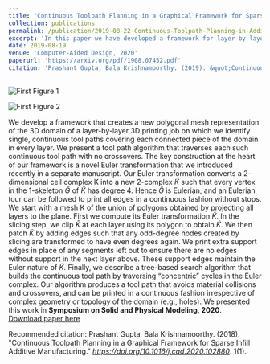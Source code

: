 ```yaml
---
title: "Continuous Toolpath Planning in a Graphical Framework for Sparse Infill Additive Manufacturing"
collection: publications
permalink: /publication/2019-08-22-Continuous-Toolpath-Planning-in-Additive-Manufacturing
excerpt: 'In this paper we have developed a framework for layer by layer 3d printing, based on euler transformation approach, we developed in our previous work.'
date: 2019-08-19
venue: 'Computer-Aided Design, 2020'
paperurl: 'https://arxiv.org/pdf/1908.07452.pdf'
citation: 'Prashant Gupta, Bala Krishnamoorthy. (2019). &quot;Continuous Toolpath Planning in Additive Manufacturing.&quot; <i>arXiv</i>. 1(1)'
---
```


![First Figure 1]( https://pragup.github.io/images/PyramidPlan.png )

![First Figure 2]( https://pragup.github.io/images/PrintedPyramid.jpg )

We develop a framework that creates a new polygonal mesh representation of the 3D domain of a layer-by-layer 3D printing job on which we identify single, continuous tool paths covering each connected piece of the domain in every layer.
We present a tool path algorithm that traverses each such continuous tool path with no crossovers. The key construction at the heart of our framework is a novel Euler transformation that we introduced recently in a separate manuscript. 
Our Euler transformation converts a $2$-dimensional cell complex K into a new $2$-complex $\hat{K}$ such that every vertex in the $1$-skeleton $\hat{G}$ of $\hat{K}$ has degree $4$. Hence $\hat{G}$ is Eulerian, and an Eulerian tour can
be followed to print all edges in a continuous fashion without stops. We start with a mesh K of the union of polygons obtained by projecting all layers to the plane. First we compute its Euler transformation $\hat{K}$. In the slicing step,
we clip $\hat{K}$ at each layer using its polygon to obtain $\tilde{K}$. We then patch $\tilde{K}$ by adding edges such that any odd-degree nodes created by slicing are transformed to have even degrees again. We print extra support
edges in place of any segments left out to ensure there are no edges without support in the next layer above. These support edges maintain the Euler nature of $\tilde{K}$. Finally, we describe
a tree-based search algorithm that builds the continuous tool path by traversing “concentric” cycles in the Euler complex. Our algorithm produces a tool path that avoids material collisions
and crossovers, and can be printed in a continuous fashion irrespective of complex geometry or topology of the domain (e.g., holes).
We presented this work in **Symposium on Solid and Physical Modeling, 2020**.  
[Download paper here](https://arxiv.org/pdf/1908.07452.pdf)

Recommended citation: Prashant Gupta, Bala Krishnamoorthy. (2018). "Continuous Toolpath Planning in a Graphical Framework for Sparse Infill Additive Manufacturing." <i>https://doi.org/10.1016/j.cad.2020.102880</i>. 1(1).
